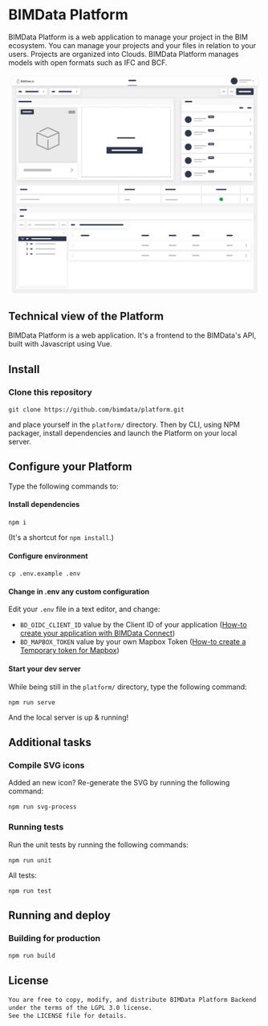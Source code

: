 # BIMData Platform

BIMData Platform is a web application to manage your project in the BIM ecosystem. You can manage your projects and your files in relation to your users.
Projects are organized into Clouds. BIMData Platform manages models with open formats such as IFC and BCF.

![Screenshot BIMData Platform](screenshot-platform.svg "Screenshot BIMData Platform")

## Technical view of the Platform

️️BIMData Platform is a web application. It's a frontend to the BIMData's API, built with Javascript using Vue.

## Install

### Clone this repository

```
git clone https://github.com/bimdata/platform.git
```

and place yourself in the `platform/` directory.
Then by CLI, using NPM packager, install dependencies and launch the Platform on your local server.

## Configure your Platform

Type the following commands to:

#### Install dependencies

```
npm i
```

(It's a shortcut for `npm install`.)

#### Configure environment

```
cp .env.example .env
```

#### Change in .env any custom configuration

Edit your `.env` file in a text editor, and change:

- `BD_OIDC_CLIENT_ID` value by the Client ID of your application ([How-to create your application with BIMData Connect](https://developers.bimdata.io/cookbook/create_an_application.html))
- `BD_MAPBOX_TOKEN` value by your own Mapbox Token ([How-to create a Temporary token for Mapbox](https://docs.mapbox.com/help/tutorials/get-started-tokens-api/#creating-temporary-tokens))

#### Start your dev server

While being still in the `platform/` directory, type the following command:

```
npm run serve
```

And the local server is up & running!

## Additional tasks

### Compile SVG icons

Added an new icon?
Re-generate the SVG by running the following command:

```
npm run svg-process
```

### Running tests

Run the unit tests by running the following commands:

```
npm run unit
```

All tests:

```
npm run test
```

## Running and deploy

### Building for production

```
npm run build
```

## License

    You are free to copy, modify, and distribute BIMData Platform Backend under the terms of the LGPL 3.0 license.
    See the LICENSE file for details.

